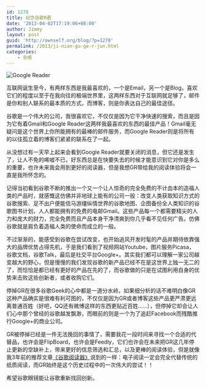 ```yaml
---
id: 1278
title: 纪念谷歌R君
date: '2013-04-02T17:19:06+08:00'
author: Jimmy
layout: post
guid: 'http://ownself.org/blog/?p=1278'
permalink: /2013/ji-nian-gu-ge-r-jun.html
categories:
    - 杂感
---
```


![Google Reader](/wp-content/uploads/2013/08/googlereader.jpg)

互联网诞生至今，有两样东西是我最喜欢的，一个是Email，另一个是Blog，喜欢它们的程度以至于在我向往的极端世界里，这两样东西对于互联网就足够了，邮件是你和别人联系的最本质的方式，而博客，则是你表达自己的最佳途径。

谷歌是一个伟大的公司，我很喜欢它，不仅仅是因为它干净快速的搜索，而且是因为它有着Gmail和Google Reader这两样我最喜欢的东西的最佳产品！Gmail毫无疑问是这个世界上你所能拥有的最棒的邮件服务，而Google Reader则是将所有的以往孤立着的博客们紧紧的联系在了一起。

从没想过有一天早上起来会看到Google Reader就要关闭的消息，但它还是发生了，让人不免的唏嘘不已，好东西总是在快要失去的时候才能意识到它对你是多么的重要，也许未来我会用到更好的阅读器，但是我想GR带给我的阅读体验将会一直是我所怀念的。

记得当初看到谷歌不断的推出一个又一个让人惊奇的完全免费的不计血本的造福人类的产品时，就感慨这仿佛并非地球上能有的公司一般：改变人类获取知识方式的谷歌搜索、足不出户便能信马游缰纵情世界的谷歌地图、企图备份全人类知识的谷歌图书计划，人人都能拥有的免费的电邮Gmail。这些产品每一个都需要精尖的人力和庞大的财力，完全免费而且产品本身干净清爽到你几乎看不见任何广告。仿佛谷歌就是肩负着造福人类的使命而成立的一般。

不过渐渐的，能感受到谷歌在尝试改变，也开始追风开发时髦的产品并期待依靠强大的品牌优势占得先机，于是我们看到了视频网站Youtube，图片服务Picasa，谷歌文档，谷歌Talk，最后是社交平台Google+。其实我们都可以理解一家公司越变越大的野心，但是慢慢的我们发现谷歌的新产品已经不在是这世界上独一无二的了，而恰恰是都已经有更好的产品在先的了，而谷歌做的只是在试图利用自身的优势来击败这些创新者，或者收购它们。

停掉GR在很多谷歌Geek的心中都是一道分水岭，如果细分析的话不难明白像GR这种产品确实是很难有利可图的，不仅仅是因为GR或者博客这些产品更严肃更远离普通百姓（好吧，QQ还有微博这样的东西更贴近百姓……），但停掉它却会让人们心中那个曾经的谷歌越发飘渺，而眼前的则是一个为了追赶Facebook而残酷推行Google+的商业公司。

GR被停掉已经是一件无法挽回的事情了，需要我花一段时间来寻找一个合适的代替品，也许会是FlipBoard，也许会是Feedly，它们也许会在未来把GR这几年停止更新的空缺补上，带来更好的信息筛选和汇总，以及更棒的阅读体验，但是就像我3年前的推荐文章[《谷歌阅读器》](https://www.ownself.org/2010/gu-ge-yue-du-qi-Google-Reader.html "谷歌阅读器")说到的一样：电子阅读一定会完全代替传统的纸质阅读，而GR始终是这个历史过程中的一次伟大的尝试！！

希望谷歌眼镜能让谷歌重新找回创新。